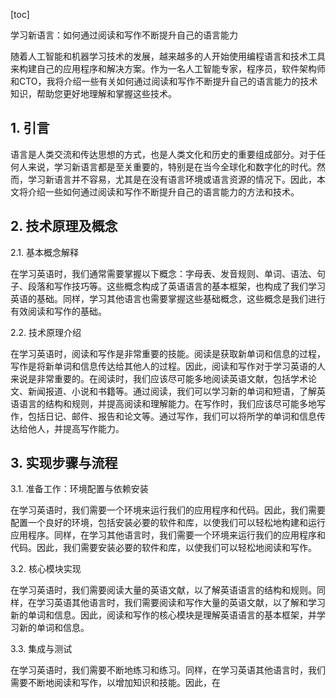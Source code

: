 
[toc]                    
                
                
学习新语言：如何通过阅读和写作不断提升自己的语言能力

随着人工智能和机器学习技术的发展，越来越多的人开始使用编程语言和技术工具来构建自己的应用程序和解决方案。作为一名人工智能专家，程序员，软件架构师和CTO，我将介绍一些有关如何通过阅读和写作不断提升自己的语言能力的技术知识，帮助您更好地理解和掌握这些技术。

## 1. 引言

语言是人类交流和传达思想的方式，也是人类文化和历史的重要组成部分。对于任何人来说，学习新语言都是至关重要的，特别是在当今全球化和数字化的时代。然而，学习新语言并不容易，尤其是在没有语言环境或语言资源的情况下。因此，本文将介绍一些如何通过阅读和写作不断提升自己的语言能力的方法和技术。

## 2. 技术原理及概念

2.1. 基本概念解释

在学习英语时，我们通常需要掌握以下概念：字母表、发音规则、单词、语法、句子、段落和写作技巧等。这些概念构成了英语语言的基本框架，也构成了我们学习英语的基础。同样，学习其他语言也需要掌握这些基础概念，这些概念是我们进行有效阅读和写作的基础。

2.2. 技术原理介绍

在学习英语时，阅读和写作是非常重要的技能。阅读是获取新单词和信息的过程，写作是将新单词和信息传达给其他人的过程。因此，阅读和写作对于学习英语的人来说是非常重要的。在阅读时，我们应该尽可能多地阅读英语文献，包括学术论文、新闻报道、小说和书籍等。通过阅读，我们可以学习新的单词和短语，了解英语语言的结构和规则，并提高阅读和理解能力。在写作时，我们应该尽可能多地写作，包括日记、邮件、报告和论文等。通过写作，我们可以将所学的单词和信息传达给他人，并提高写作能力。

## 3. 实现步骤与流程

3.1. 准备工作：环境配置与依赖安装

在学习英语时，我们需要一个环境来运行我们的应用程序和代码。因此，我们需要配置一个良好的环境，包括安装必要的软件和库，以使我们可以轻松地构建和运行应用程序。同样，在学习其他语言时，我们需要一个环境来运行我们的应用程序和代码。因此，我们需要安装必要的软件和库，以使我们可以轻松地阅读和写作。

3.2. 核心模块实现

在学习英语时，我们需要阅读大量的英语文献，以了解英语语言的结构和规则。同样，在学习英语其他语言时，我们需要阅读和写作大量的英语文献，以了解和学习新的单词和信息。因此，阅读和写作的核心模块是理解英语语言的基本框架，并学习新的单词和信息。

3.3. 集成与测试

在学习英语时，我们需要不断地练习和练习。同样，在学习英语其他语言时，我们需要不断地阅读和写作，以增加知识和技能。因此，在

